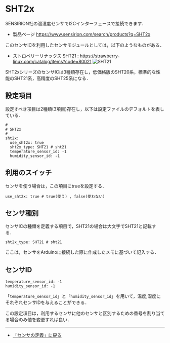 # SHT2x

SENSIRION社の温湿度センサでI2Cインターフェースで接続できます．

- 製品ページ https://www.sensirion.com/search/products?q=SHT2x

このセンサICを利用したセンサモジュールとしては，以下のようなものがある．

- ストロベリーリナックス SHT21 : https://strawberry-linux.com/catalog/items?code=80021
![SHT21](../images/SHT21.jpg)

SHT2xシリーズのセンサICは3種類存在し，低価格版のSHT20系，標準的な性能のSHT21系，高精度のSHT25系になる．



## 設定項目
設定すべき項目は2種類(3項目)存在し，以下は設定ファイルのデフォルトを表している．

```
#
# SHT2x
#
sht2x:
  use_sht2x: true
  sht2x_type: SHT21 # sht21
  temperature_sensor_id: -1
  humidity_sensor_id: -1

```

## 利用のスイッチ
センサを使う場合は，この項目にtrueを設定する．
```
use_sht2x: true # true(使う) , false(使わない)
```

## センサ種別
センサICの種類を定義する項目で，SHT21の場合は大文字でSHT21と記載する．
```
sht2x_type: SHT21 # sht21
```

ここは，センサをArduinoに接続した際に作成したメモに基づいて記入する．

## センサID

```
temperature_sensor_id: -1
humidity_sensor_id: -1
```


「```temperature_sensor_id```」と「```humidity_sensor_id```」を用いて，温度,湿度にそれぞれセンサIDを与えることができる．

この設定項目は，利用するセンサに他のセンサと区別するための番号を割り当てる場合のみ値を変更すれば良い．


***

- [「センサの定義」に戻る](../SensorDefinition.md)
